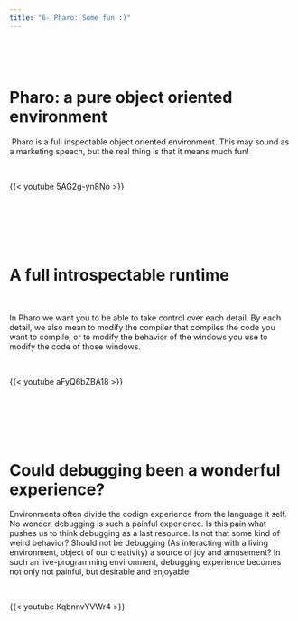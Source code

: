 ```yaml
---
title: "6- Pharo: Some fun :)"
---
```



​​​​​


​​​​​

Pharo: a pure object oriented environment
==========================================


​​​​​
Pharo is a full inspectable object oriented environment. This may sound as a marketing speach, but the real thing is that it means much fun! 



​​​​​

{{< youtube 5AG2g-yn8No >}}


​​​​​

​​​​​


​​​​​



A full introspectable runtime
===============================


​​​​​

In Pharo we want you to be able to take control over each detail.
By each detail, we also mean to modify the compiler that compiles the code you want to compile, or to modify the behavior of the windows you use to modify the code of those windows.


​​​​​

{{< youtube aFyQ6bZBA18 >}}



​​​​​


​​​​​


​​​​​

Could debugging been a wonderful experience? 
==========================================

Environments often divide the codign experience from the language it self. No wonder, debugging is such a painful experience.
Is this pain what pushes us to think debugging as a last resource.
Is not that some kind of weird behavior? Should not be debugging (As interacting with a living environment, object of our creativity) a source of joy and amusement? 
In such an live-programming environment, debugging experience becomes not only not painful, but desirable and enjoyable

​​​​​

{{< youtube KqbnnvYVWr4 >}}
